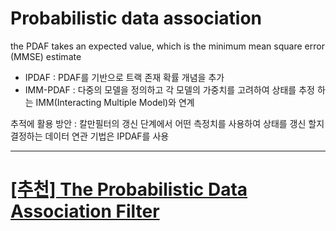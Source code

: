 # Probabilistic data association

the PDAF takes an expected value, which is the minimum mean square error (MMSE) estimate

- IPDAF : PDAF를 기반으로 트랙 존재 확률 개념을 추가 
- IMM-PDAF : 다중의 모델을 정의하고 각 모델의 가중치를 고려하여 상태를 추정 하는 IMM(Interacting Multiple Model)와 연계 


추적에 활용 방안 : 칼만필터의 갱신 단계에서 어떤 측정치를 사용하여 상태를 갱신 할지 결정하는 데이터 연관 기법은 IPDAF를 사용 


---

# [[추천] The Probabilistic Data Association Filter](http://citeseerx.ist.psu.edu/viewdoc/download?doi=10.1.1.212.383&rep=rep1&type=pdf)
